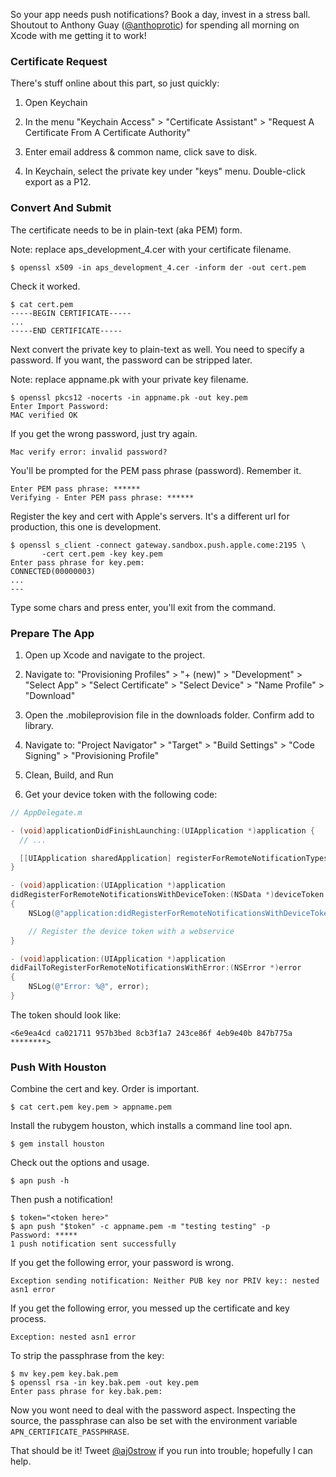 So your app needs push notifications? Book a day, invest in a stress ball. Shoutout to Anthony Guay ([@anthoprotic](https://twitter.com/anthoprotic)) for spending all morning on Xcode with me getting it to work!

### Certificate Request

There's stuff online about this part, so just quickly:

1. Open Keychain

2. In the menu "Keychain Access" > "Certificate Assistant" > "Request A Certificate From A Certificate Authority"

3. Enter email address & common name, click save to disk.

4. In Keychain, select the private key under "keys" menu. Double-click export as a P12. 

### Convert And Submit

The certificate needs to be in plain-text (aka PEM) form. 

Note: replace aps_development_4.cer with your certificate filename.

```
$ openssl x509 -in aps_development_4.cer -inform der -out cert.pem
```

Check it worked.

```
$ cat cert.pem
-----BEGIN CERTIFICATE-----
...
-----END CERTIFICATE-----
```

Next convert the private key to plain-text as well. You need to specify a password. If you want, the password can be stripped later. 

Note: replace appname.pk with your private key filename. 

```
$ openssl pkcs12 -nocerts -in appname.pk -out key.pem
Enter Import Password: 
MAC verified OK
```

If you get the wrong password, just try again.

```
Mac verify error: invalid password?
```

You'll be prompted for the PEM pass phrase (password). Remember it. 

```
Enter PEM pass phrase: ******
Verifying - Enter PEM pass phrase: ******
```

Register the key and cert with Apple's servers. It's a different url for production, this one is development.

```
$ openssl s_client -connect gateway.sandbox.push.apple.come:2195 \
	   -cert cert.pem -key key.pem
Enter pass phrase for key.pem:
CONNECTED(00000003)
...
---
```

Type some chars and press enter, you'll exit from the command. 

### Prepare The App

1. Open up Xcode and navigate to the project. 

2. Navigate to: "Provisioning Profiles" > "+ (new)" > "Development" > "Select App" > "Select Certificate" > "Select Device" > "Name Profile" > "Download"

3. Open the .mobileprovision file in the downloads folder. Confirm add to library. 

4. Navigate to: "Project Navigator" > "Target" > "Build Settings" > "Code Signing" > "Provisioning Profile"

5. Clean, Build, and Run

6. Get your device token with the following code:

```objective-c
// AppDelegate.m

- (void)applicationDidFinishLaunching:(UIApplication *)application {
  // ...

  [[UIApplication sharedApplication] registerForRemoteNotificationTypes:(UIRemoteNotificationTypeAlert | UIRemoteNotificationTypeBadge | UIRemoteNotificationTypeSound)];
}

- (void)application:(UIApplication *)application
didRegisterForRemoteNotificationsWithDeviceToken:(NSData *)deviceToken
{
    NSLog(@"application:didRegisterForRemoteNotificationsWithDeviceToken: %@", deviceToken);

    // Register the device token with a webservice
}

- (void)application:(UIApplication *)application
didFailToRegisterForRemoteNotificationsWithError:(NSError *)error
{
    NSLog(@"Error: %@", error);
}
```

The token should look like:

```
<6e9ea4cd ca021711 957b3bed 8cb3f1a7 243ce86f 4eb9e40b 847b775a ********>
```

### Push With Houston

Combine the cert and key. Order is important. 

```
$ cat cert.pem key.pem > appname.pem
```

Install the rubygem houston, which installs a command line tool apn.

```
$ gem install houston
```

Check out the options and usage.

```
$ apn push -h
```

Then push a notification!

```
$ token="<token here>"
$ apn push "$token" -c appname.pem -m "testing testing" -p
Password: *****
1 push notification sent successfully
```

If you get the following error, your password is wrong.

```
Exception sending notification: Neither PUB key nor PRIV key:: nested asn1 error
```

If you get the following error, you messed up the certificate and key process.

```
Exception: nested asn1 error
```

To strip the passphrase from the key:

```
$ mv key.pem key.bak.pem
$ openssl rsa -in key.bak.pem -out key.pem
Enter pass phrase for key.bak.pem:
```

Now you wont need to deal with the password aspect. Inspecting the source, the passphrase can also be set with the environment variable `APN_CERTIFICATE_PASSPHRASE`. 

That should be it! Tweet [@aj0strow](https://twitter.com/aj0strow) if you run into trouble; hopefully I can help. 